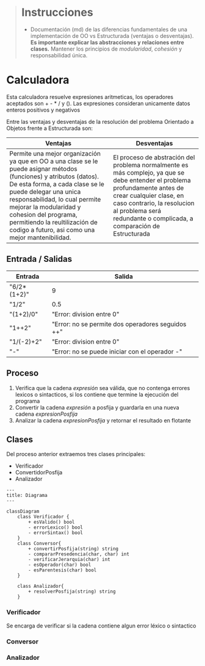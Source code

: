 


> # Instrucciones
> - Documentación (md) de las diferencias fundamentales de una implementación de OO vs Estructurada (ventajas o desventajas). **Es importante explicar las abstracciones y relaciones entre clases.** Mantener los principios de *modularidad*, _cohesión_ y responsabilidad única.

# Calculadora 
Esta calculadora resuelve expresiones aritmeticas, los operadores aceptados son + - * / y (). Las expresiones consideran unicamente datos enteros positivos y negativos 

Entre las ventajas y desventajas de la resolución del problema Orientado a Objetos frente a Estructurada son:

|Ventajas | Desventajas|
|----------|-----------|
|Permite una mejor organización ya que en OO a una clase se le puede asignar métodos (funciones) y atributos (datos). De esta forma, a cada clase se le puede delegar una unica responsabilidad, lo cual permite mejorar la modularidad y cohesion del programa, permitiendo la reultilización de codigo a futuro, asi como una mejor mantenibilidad. |El proceso de abstración del problema normalmente es más complejo, ya que se debe entender el problema profundamente antes de crear cualquier clase, en caso contrario, la resolucion al problema será redundante o complicada, a comparación de Estructurada|


## Entrada / Salidas

|Entrada | Salida |
|---|---|
|"6/2*(1+2)"|9|
|"1/2"|0.5|
|"(1+2)/0"| "Error: division entre 0"|
|"1++2" |"Error: no se permite dos operadores seguidos ++"|
|"1/(-2)+2" |"Error: division entre 0"|
|"-" |"Error: no se puede iniciar con el operador -"|

## Proceso
1. Verifica que la cadena _expresión_ sea válida, que no contenga errores lexicos o sintacticos, si los contiene que termine la ejecución del programa
2. Convertir la cadena _expresión_ a posfija y guardarla en una nueva cadena _expresionPosfija_
3. Analizar la cadena _expresionPosfija_ y retornar el resultado en flotante

## Clases

Del proceso anterior extraemos tres clases principales:
- Verificador
- ConvertidorPosfija
- Analizador

``` mermaid
---
title: Diagrama
---

classDiagram
    class Verificador {
		+ esValido() bool 
		- errorLexico() bool
		- errorSintax() bool
	}
	class Conversor{
		+ convertirPosfija(string) string
		- compararPresedencia(char, char) int
		- verificarJerarquia(char) int
		- esOperador(char) bool
		- esParentesis(char) bool
	}

	class Analizador{
		+ resolverPosfija(string) string
	}
```

### Verificador
Se encarga de verificar si la cadena contiene algun error léxico o sintactico

### Conversor

### Analizador